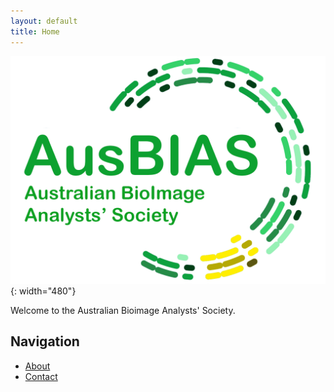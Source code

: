 ```yaml
---
layout: default
title: Home
---
```


![Australian Bioimage Analysts' Society](assets/images/logo.png){: width="480"}

Welcome to the Australian Bioimage Analysts' Society.

## Navigation
- [About](/about/)
- [Contact](/contact/)
